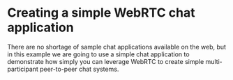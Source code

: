 # Creating a simple WebRTC chat application

There are no shortage of sample chat applications available on the web,
but in this example we are going to use a simple chat application to
demonstrate how simply you can leverage WebRTC to create simple
multi-participant peer-to-peer chat systems.

